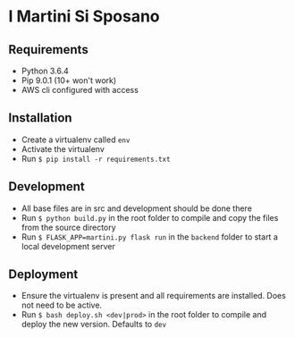 # I Martini Si Sposano

## Requirements

* Python 3.6.4
* Pip 9.0.1 (10+ won't work)
* AWS cli configured with access

## Installation

* Create a virtualenv called `env`
* Activate the virtualenv
* Run `$ pip install -r requirements.txt`

## Development

* All base files are in src and development should be done there
* Run `$ python build.py` in the root folder to compile and copy the files from the source directory
* Run `$ FLASK_APP=martini.py flask run` in the `backend` folder to start a local development server

## Deployment

* Ensure the virtualenv is present and all requirements are installed. Does not need to be active.
* Run `$ bash deploy.sh <dev|prod>` in the root folder to compile and deploy the new version. Defaults to `dev`
